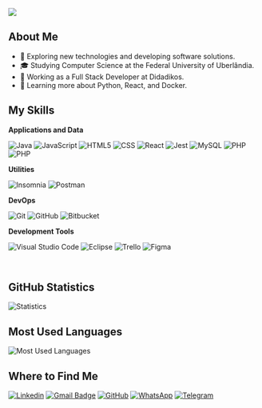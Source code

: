 ![](https://komarev.com/ghpvc/?username=skynalter21&color=006bed)

## About Me

- 🤔 Exploring new technologies and developing software solutions.
- 🎓 Studying Computer Science at the Federal University of Uberlândia.
- 💼 Working as a Full Stack Developer at Didadikos.
- 🌱 Learning more about Python, React, and Docker.

## My Skills

**Applications and Data**

![Java](https://img.shields.io/badge/-Java-333333?style=flat&logo=Java&logoColor=007396)
![JavaScript](https://img.shields.io/badge/-JavaScript-333333?style=flat&logo=javascript)
![HTML5](https://img.shields.io/badge/-HTML5-333333?style=flat&logo=HTML5)
![CSS](https://img.shields.io/badge/-CSS-333333?style=flat&logo=CSS3&logoColor=1572B6)
![React](https://img.shields.io/badge/-React-333333?style=flat&logo=react)
![Jest](https://img.shields.io/badge/-Jest-333333?style=flat&logo=jest)
![MySQL](https://img.shields.io/badge/-MySQL-333333?style=flat&logo=mysql)
![PHP](https://img.shields.io/badge/-PHP-333333?style=flat&logo=php)
![PHP](https://img.shields.io/badge/-Python-333333?style=flat&logo=python)

**Utilities**

![Insomnia](https://img.shields.io/badge/-Insomnia-333333?style=flat&logo=insomnia)
![Postman](https://img.shields.io/badge/-Postman-333333?style=flat&logo=postman)

**DevOps**

![Git](https://img.shields.io/badge/-Git-333333?style=flat&logo=git)
![GitHub](https://img.shields.io/badge/-GitHub-333333?style=flat&logo=github)
![Bitbucket](https://img.shields.io/badge/-Bitbucket-333333?style=flat&logo=bitbucket)

**Development Tools**

![Visual Studio Code](https://img.shields.io/badge/-Visual%20Studio%20Code-333333?style=flat&logo=visual-studio-code&logoColor=007ACC)
![Eclipse](https://img.shields.io/badge/-Eclipse-333333?style=flat&logo=eclipse-ide&logoColor=2C2255)
![Trello](https://img.shields.io/badge/-Trello-333333?style=flat&logo=trello&logoColor=007ACC)
![Figma](https://img.shields.io/badge/-Figma-333333?style=flat&logo=figma&logoColor=007ACC)

<br/>

## GitHub Statistics
![Statistics](https://github-readme-stats.vercel.app/api?username=skynalter21&show_icons=true&theme=dracula)

## Most Used Languages
![Most Used Languages](https://github-readme-stats.vercel.app/api/top-langs/?username=skynalter21&layout=compact&theme=dracula)

## Where to Find Me
[![Linkedin](https://img.shields.io/badge/-Murillohrr-blue?style=flat-square&logo=Linkedin&logoColor=white&link=https://www.linkedin.com/in/murillo-rodrigues-b224b516a/)](https://www.linkedin.com/in/murillo-rodrigues-b224b516a/)
[![Gmail Badge](https://img.shields.io/badge/-murillohrr@gmail.com-006bed?style=flat-square&logo=Gmail&logoColor=white&link=mailto:murillohrr@gmail.com)](mailto:murillohrr@gmail.com)
[![GitHub](https://img.shields.io/github/followers/Skynalter21?label=follow&style=social)](https://github.com/Skynalter21)
[![WhatsApp](https://img.shields.io/badge/-WhatsApp-25d366?style=flat-square&labelColor=25d366&logo=whatsapp&logoColor=white&link=https://api.whatsapp.com/send?phone=5534993377519)](https://api.whatsapp.com/send?phone=5534993377519)
[![Telegram](https://img.shields.io/badge/Telegram-2CA5E0?style=for-the-badge&logo=telegram&logoColor=white&link=https://t.me/Murillohrr)](https://t.me/Murillohrr)
